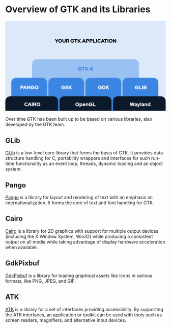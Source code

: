 ---
---

# Overview of GTK and its Libraries

![GTK Architecture](/assets/img/docs/docs-gtk-architecture.svg)

Over time GTK has been built up to be based on various libraries, also
developed by the GTK team.

## GLib

[GLib](https://developer.gnome.org/glib/) is a low-level core library that
forms the basis of GTK. It provides data structure handling for C,
portability wrappers and interfaces for such run-time functionality as an
event loop, threads, dynamic loading and an object system.

## Pango

[Pango](https://www.pango.org/) is a library for layout and rendering of
text with an emphasis on internationalization. It forms the core of text and
font handling for GTK.

## Cairo

[Cairo](https://www.cairographics.org/) is a library for 2D graphics with
support for multiple output devices (including the X Window System, Win32)
while producing a consistent output on all media while taking advantage of
display hardware acceleration when available.

## GdkPixbuf

[GdkPixbuf](https://developer.gnome.org/gdk-pixbuf) is a library for loading
graphical assets like icons in various formats, like PNG, JPEG, and GIF.

## ATK

[ATK](https://developer.gnome.org/atk/) is a library for a set of interfaces
providing accessibility. By supporting the ATK interfaces, an application or
toolkit can be used with tools such as screen readers, magnifiers, and
alternative input devices.
